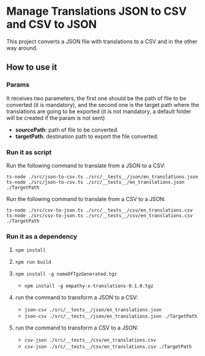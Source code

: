 # Manage Translations JSON to CSV and CSV to JSON

This project converts a JSON file with translations to a CSV and in the other way around.

## How to use it

### Params

It receives two parameters, the first one should be the path of file to be converted (it is mandatory), and the second one is the target path where
the translations are going to be exported (it is not mandatory, a default folder will be created if the param is not sent)

- **sourcePath**: path of file to be converted. 
- **targetPath**: destination path to export the file converted.

### Run it as script

Run the following command to translate from a JSON to a CSV:

```
ts-node ./src/json-to-csv.ts ./src/__tests__/json/en_translations.json
ts-node ./src/json-to-csv.ts ./src/__tests__/en_translations.json ./TargetPath
```

Run the following command to translate from a CSV to a JSON:

```
ts-node ./src/csv-to-json.ts ./src/__tests__/csv/en_translations.csv
ts-node ./src/csv-to-json.ts ./src/__tests__/csv/en_translations.csv ./TargetPath
```

### Run it as a dependency

1. `npm install`
2. `npm run build`
3. `npm install -g nameOfTgzGenerated.tgz` 
   - `npm install -g empathy-x-translations-0.1.0.tgz`
4. run the command to transform a JSON to a CSV:
   - `json-csv ./src/__tests__/json/en_translations.json`
   - `json-csv ./src/__tests__/json/en_translations.json ./TargetPath`

5. run the command to transform a CSV to a JSON:
   - `csv-json ./src/__tests__/csv/en_translations.csv`
   - `csv-json ./src/__tests__/csv/en_translations.csv ./TargetPath`
   


